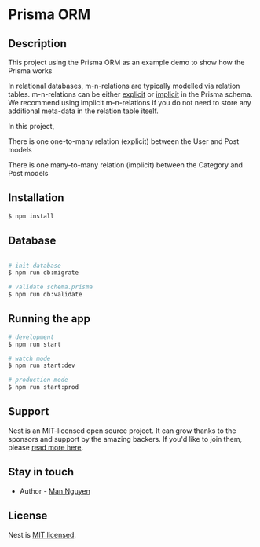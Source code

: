 # Prisma ORM
## Description

This project using the Prisma ORM as an example demo to show how the Prisma works


In relational databases, m-n-relations are typically modelled via relation tables. m-n-relations can be either [explicit](https://www.prisma.io/docs/orm/prisma-schema/data-model/relations/many-to-many-relations#explicit-many-to-many-relations) or [implicit](https://www.prisma.io/docs/orm/prisma-schema/data-model/relations/many-to-many-relations#implicit-many-to-many-relations) in the Prisma schema. We recommend using implicit m-n-relations if you do not need to store any additional meta-data in the relation table itself. 

In this project,

There is one one-to-many relation (explicit) between the User and Post models

There is one many-to-many relation (implicit) between the Category and Post models

## Installation

```bash
$ npm install
```
## Database

```bash

# init database
$ npm run db:migrate

# validate schema.prisma
$ npm run db:validate

```

## Running the app

```bash
# development
$ npm run start

# watch mode
$ npm run start:dev

# production mode
$ npm run start:prod
```


## Support

Nest is an MIT-licensed open source project. It can grow thanks to the sponsors and support by the amazing backers. If you'd like to join them, please [read more here](https://docs.nestjs.com/support).

## Stay in touch

- Author - [Man Nguyen](https://www.linkedin.com/in/ly-minh-man-nguyen-204039147/)

## License

Nest is [MIT licensed](LICENSE).
